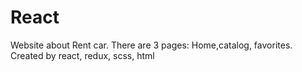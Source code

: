 # React 
Website about Rent car. 
There are 3 pages: Home,catalog, favorites. 
Created by react, redux, scss, html
